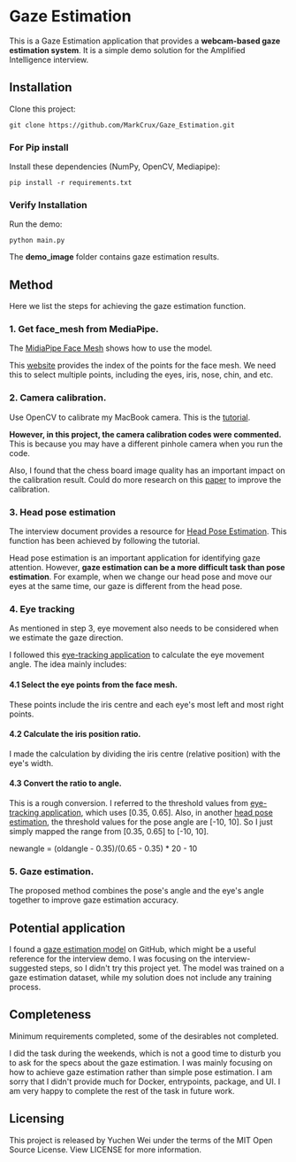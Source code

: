 # Gaze Estimation

This is a Gaze Estimation application that provides a **webcam-based gaze estimation system**. It is a simple demo solution for the Amplified Intelligence interview.


## Installation

Clone this project:

```shell
git clone https://github.com/MarkCrux/Gaze_Estimation.git
```

### For Pip install
Install these dependencies (NumPy, OpenCV, Mediapipe):

```shell
pip install -r requirements.txt
```


### Verify Installation

Run the demo:

```shell
python main.py
```
The **demo_image** folder contains gaze estimation results.

## Method

Here we list the steps for achieving the gaze estimation function.

### 1. Get face_mesh from MediaPipe.
The [MidiaPipe Face Mesh](https://google.github.io/mediapipe/solutions/face_mesh#face-landmark-model) shows how to use the model.

This [website](https://github.com/tensorflow/tfjs-models/blob/838611c02f51159afdd77469ce67f0e26b7bbb23/face-landmarks-detection/src/mediapipe-facemesh/keypoints.ts) provides the index of the points for the face mesh. We need this to select multiple points, including the eyes, iris, nose, chin, and etc.

### 2. Camera calibration.

Use OpenCV to calibrate my MacBook camera. This is the [tutorial](https://docs.opencv.org/4.x/dc/dbb/tutorial_py_calibration.html).

**However, in this project, the camera calibration codes were commented.** This is because you may have a different pinhole camera when you run the code. 

Also, I found that the chess board image quality has an important impact on the calibration result. Could do more research on this [paper](https://people.cs.rutgers.edu/~elgammal/classes/cs534/lectures/CameraCalibration-book-chapter.pdf) to improve the calibration.


### 3. Head pose estimation
The interview document provides a resource for [Head Pose Estimation](https://learnopencv.com/head-pose-estimation-using-opencv-and-dlib/). This function has been achieved by following the tutorial.

Head pose estimation is an important application for identifying gaze attention. However, **gaze estimation can be a more difficult task than pose estimation**. For example, when we change our head pose and move our eyes at the same time, our gaze is different from the head pose. 

### 4. Eye tracking
As mentioned in step 3, eye movement also needs to be considered when we estimate the gaze direction. 

I followed this [eye-tracking application](https://github.com/antoinelame/GazeTracking) to calculate the eye movement angle. The idea mainly includes:

#### 4.1 Select the eye points from the face mesh.
These points include the iris centre and each eye's most left and most right points.

#### 4.2 Calculate the iris position ratio.
I made the calculation by dividing the iris centre (relative position) with the eye's width.

#### 4.3 Convert the ratio to angle.
This is a rough conversion. I referred to the threshold values from [eye-tracking application](https://github.com/antoinelame/GazeTracking), which uses [0.35, 0.65]. Also, in another [head pose estimation](https://github.com/niconielsen32/ComputerVision/blob/master/headPoseEstimation.py), the threshold values for the pose angle are [-10, 10]. So I just simply mapped the range from [0.35, 0.65] to [-10, 10].

newangle = (oldangle - 0.35)/(0.65 - 0.35) * 20 - 10


### 5. Gaze estimation.
The proposed method combines the pose's angle and the eye's angle together to improve gaze estimation accuracy.


## Potential application
I found a [gaze estimation model](https://github.com/hysts/pytorch_mpiigaze_demo) on GitHub, which might be a useful reference for the interview demo. I was focusing on the interview-suggested steps, so I didn't try this project yet. The model was trained on a gaze estimation dataset, while my solution does not include any training process.

## Completeness
Minimum requirements completed, some of the desirables not completed. 

I did the task during the weekends, which is not a good time to disturb you to ask for the specs about the gaze estimation. I was mainly focusing on how to achieve gaze estimation rather than simple pose estimation. I am sorry that I didn't provide much for Docker, entrypoints, package, and UI. I am very happy to complete the rest of the task in future work.


## Licensing

This project is released by Yuchen Wei under the terms of the MIT Open Source License. View LICENSE for more information.
